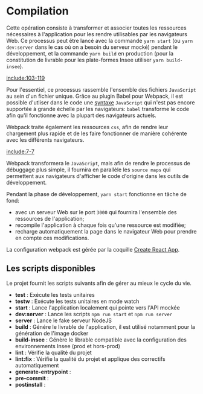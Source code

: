 # Compilation

Cette opération consiste à transformer et associer toutes les ressources nécessaires à l'application pour les rendre utilisables par les navigateurs Web. Ce processus peut être lancé avec la commande `yarn start` (ou `yarn dev:server` dans le cas où on a besoin du serveur mocké) pendant le développement, et la commande `yarn build` en production (pour la constitution de livrable pour les plate-formes Insee utiliser `yarn build-insee`).

[include:103-119](../../../../package.json)

Pour l'essentiel, ce processus rassemble l'ensemble des fichiers `JavaScript` au sein d'un fichier unique. Grâce au plugin Babel pour Webpack, il est possible d'utliser dans le code une [syntaxe](/javascript/syntax.md#ES2015) `JavaScript` qui n'est pas encore supportée à grande échelle par les navigateurs: `babel` transforme le code afin qu'il fonctionne avec la plupart des navigateurs actuels.

Webpack traite également les ressources `css`, afin de rendre leur chargement plus rapide et de les faire fonctionner de manière cohérente avec les différents navigateurs.

[include:7-7](../../../../src/layout/app/components/app.jsx)

Webpack transformera le `JavaScript`, mais afin de rendre le processus de débuggage plus simple, il fournira en parallèle les `source maps` qui permettent aux navigateurs d'afficher le code d'origine dans les outils de développement.

Pendant la phase de développement, `yarn start` fonctionne en tâche de fond:

- avec un serveur Web sur le port `3000` qui fournira l'ensemble des ressources de l'application;
- recompile l'application à chaque fois qu'une ressource est modifiée;
- recharge automatiquement la page dans le navigateur Web pour prendre en compte ces modifications.

La configuration webpack est gérée par la coquille [Create React App](https://create-react-app.dev/).

## Les scripts disponibles

Le projet fournit les scripts suivants afin de gérer au mieux le cycle du vie.

- **test** : Exécute les tests unitaires
- **testw** : Exécute les tests unitaires en mode watch
- **start** : Lance l'application localement qui pointe vers l'API mockée
- **dev:server** : Lance les scripts `npm run start` et `npm run server`
- **server** : Lance le fake serveur NodeJS
- **build** : Génére le livrable de l'application, il est utilisé notamment pour la génération de l'image docker
- **build-insee** : Génère le librable compatible avec la configuration des environnements Insee (prod et hors-prod)
- **lint** : Vérifie la qualité du projet
- **lint:fix** : Vérifie la qualité du projet et applique des correctifs automatiquement
- **generate-entrypoint** :
- **pre-commit** :
- **postinstall** :
